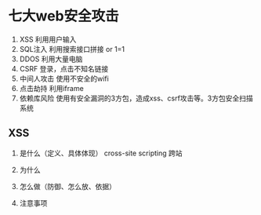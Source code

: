 # 七大web安全攻击
  1. XSS 
    利用用户输入
  2. SQL注入 
    利用搜索接口拼接 or 1=1
  3. DDOS 
    利用大量电脑
  4. CSRF 
    登录，点击不知名链接
  5. 中间人攻击 
    使用不安全的wifi
  6. 点击劫持
    利用iframe
  7. 依赖库风险 
    使用有安全漏洞的3方包，造成xss、csrf攻击等。3方包安全扫描系统

## XSS
1. 是什么（定义、具体体现）
  cross-site scripting
  跨站

2. 为什么

3. 怎么做（防御、怎么放、依据）

4. 注意事项